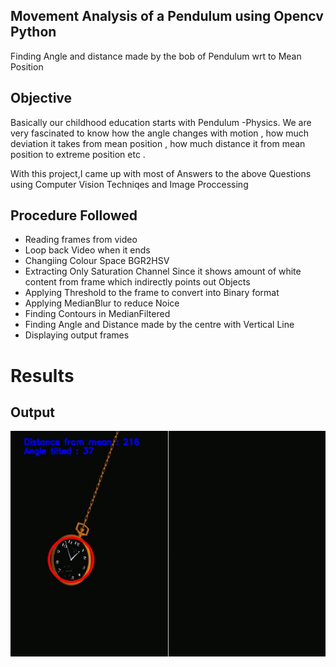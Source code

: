 ## Movement Analysis of a Pendulum using Opencv Python
Finding Angle and distance made by the bob of Pendulum wrt to Mean Position 

## Objective
Basically our childhood education starts with Pendulum -Physics. We are very fascinated to know how the angle changes with motion , how much deviation it takes from mean position , how much distance it from mean position to extreme position etc . 

With this project,I came up with most of Answers to the above Questions using Computer Vision Techniqes and Image Proccessing 

## Procedure Followed 
* Reading frames from video
* Loop back Video when it ends
* Changiing Colour Space BGR2HSV
* Extracting Only Saturation Channel Since it shows amount of white content     from frame which indirectly points out Objects
* Applying Threshold to the frame to convert into Binary format
* Applying MedianBlur to reduce Noice
* Finding Contours in MedianFiltered
* Finding Angle and Distance made by the centre with Vertical Line
* Displaying output frames

# Results 
## Output
![](https://github.com/hemanthtv/Movement-Analysis-of-a-Pendulum-using-Opencv-Python/blob/main/Result/ezgif.com-gif-maker.gif)
